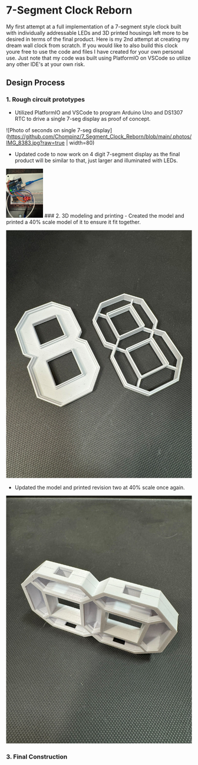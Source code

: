 # 7-Segment Clock Reborn
My first attempt at a full implementation of a 7-segment style clock built with individually addressable LEDs and 3D printed housings left more to be desired in terms of the final product. Here is my 2nd attempt at creating my dream wall clock from scratch. If you would like to also build this clock youre free to use the code and files I have created for your own personal use. Just note that my code was built using PlatformIO on VSCode so utilize any other IDE's at your own risk. 

## Design Process
### 1. Rough circuit prototypes
- Utilized PlatformIO and VSCode to program Arduino Uno and DS1307 RTC to drive a single 7-seg display as proof of concept.

![Photo of seconds on single 7-seg display](https://github.com/Chompinz/7_Segment_Clock_Reborn/blob/main/.photos/IMG_8383.jpg?raw=true | width=80)
- Updated code to now work on 4 digit 7-segment display as the final product will be similar to that, just larger and illuminated with LEDs.

<img src="https://github.com/Chompinz/7_Segment_Clock_Reborn/blob/main/.photos/IMG_8385.jpg?raw=true" width="100">
### 2. 3D modeling and printing
- Created the model and printed a 40% scale model of it to ensure it fit together.

![Photo of 1st revision 40% model](https://github.com/Chompinz/7_Segment_Clock_Reborn/blob/main/.photos/IMG_8391.jpg?raw=true)
- Updated the model and printed revision two at 40% scale once again.

![Photo of 2nd revision 40% model](https://github.com/Chompinz/7_Segment_Clock_Reborn/blob/main/.photos/IMG_8395.jpg?raw=true)
### 3. Final Construction 
